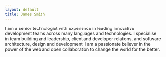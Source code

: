 ```yaml
---
layout: default
title: James Smith
---
```

I am a senior technologist with experience in leading innovative development teams across many languages and technologies. I specialise in team building and leadership, client and developer relations, and software architecture, design and development. I am a passionate believer in the power of the web and open collaboration to change the world for the better.